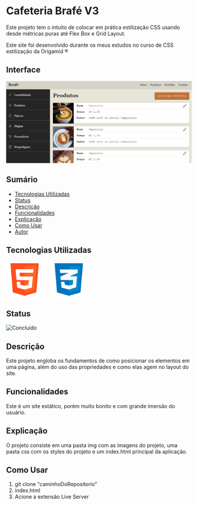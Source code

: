 # Cafeteria Brafé V3

Este projeto tem o intuito de colocar em prática estilização CSS usando desde métricas puras até Flex Box e Grid Layout.

Este site foi desenvolvido durante os meus estudos no curso de CSS estilização da Origamid ®

## Interface

<div align="center">
  <img src="img/logo.png" alt="Imagem do Projeto" width="900">
</div>

## Sumário

- [Tecnologias Utilizadas](#tecnologias-utilizadas)
- [Status](#status)
- [Descrição](#descrição)
- [Funcionalidades](#funcionalidades)
- [Explicação](#explicação)
- [Como Usar](#como-usar)
- [Autor](#autor)

## Tecnologias Utilizadas

<div style="display: flex; flex-direction: row;">
  <div style="margin-right: 20px; display: flex; justify-content: flex-start;">
    <img src="img/html.png" alt="Logo Linguagem" width="100"/>
  </div>
  <div style="margin-right: 20px; display: flex; justify-content: flex-start;">
    <img src="img/css.png" alt="Logo Linguagem" width="100"/>
  </div>
</div>

## Status

![Concluído](http://img.shields.io/static/v1?label=STATUS&message=CONCLUIDO&color=GREEN&style=for-the-badge)

<!-- -->

## Descrição

Este projeto engloba os fundamentos de como posicionar os elementos em uma página, além do uso das propriedades e como elas agem no layout do site.

## Funcionalidades

Este é um site estático, porém muito bonito e com grande imersão do usuário.

## Explicação

O projeto consiste em uma pasta img com as imagens do projeto, uma pasta css com os styles do projeto e um index.html principal da aplicação.

## Como Usar

1. git clone "caminhoDoRepositorio"
2. index.html
3. Acione a extensão Live Server
